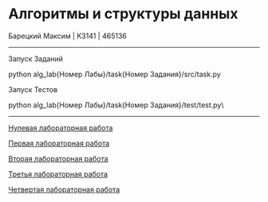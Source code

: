 # Алгоритмы и структуры данных 

Барецкий Максим | K3141 | 465136

----
Запуск Заданий

python alg_lab{Номер Лабы}/task{Номер Задания}/src/task.py

Запуск Тестов

python alg_lab{Номер Лабы}/task{Номер Задания}/test/test.py\

----

[Нулевая лабораторная работа](https://github.com/bareckij/algs_labs/tree/main/alg_lab0)

[Первая лабораторная работа](https://github.com/bareckij/algs_labs/tree/main/alg_lab1)

[Вторая лабораторная работа](https://github.com/bareckij/algs_labs/tree/main/alg_lab2)

[Третья лабораторная работа](https://github.com/bareckij/algs_labs/tree/main/alg_lab3)

[Четвертая лабораторная работа](https://github.com/bareckij/algs_labs/tree/main/alg_lab4)

